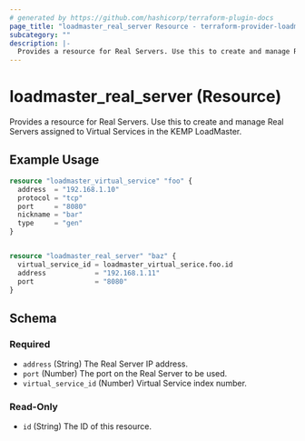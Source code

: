 ```yaml
---
# generated by https://github.com/hashicorp/terraform-plugin-docs
page_title: "loadmaster_real_server Resource - terraform-provider-loadmaster"
subcategory: ""
description: |-
  Provides a resource for Real Servers. Use this to create and manage Real Servers assigned to Virtual Services in the KEMP LoadMaster.
---
```


# loadmaster_real_server (Resource)

Provides a resource for Real Servers. Use this to create and manage Real Servers assigned to Virtual Services in the KEMP LoadMaster.

## Example Usage

```terraform
resource "loadmaster_virtual_service" "foo" {
  address  = "192.168.1.10"
  protocol = "tcp"
  port     = "8080"
  nickname = "bar"
  type     = "gen"
}


resource "loadmaster_real_server" "baz" {
  virtual_service_id = loadmaster_virtual_serice.foo.id
  address            = "192.168.1.11"
  port               = "8080"
}
```

<!-- schema generated by tfplugindocs -->
## Schema

### Required

- `address` (String) The Real Server IP address.
- `port` (Number) The port on the Real Server to be used.
- `virtual_service_id` (Number) Virtual Service index number.

### Read-Only

- `id` (String) The ID of this resource.
